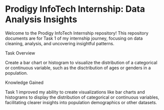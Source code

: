 # Prodigy InfoTech Internship: Data Analysis Insights

Welcome to the Prodigy InfoTech Internship repository! This repository documents are for Task 1 of my internship journey, focusing on data cleaning, analysis, and uncovering insightful patterns.

Task Overview

Create a bar chart or histogram to visualize the distribution of a categorical or continuous variable, such as the disctribution of ages or genders in a population.

Knowledge Gained

Task 1 improved my ability to create visualizations like bar charts and histograms to display the distribution of categorical or continuous variables, facilitating clearer insights into population demographics or other datasets.

